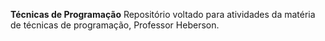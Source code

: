 **Técnicas de Programação**
Repositório voltado para atividades da matéria de técnicas de programação, Professor Heberson.
